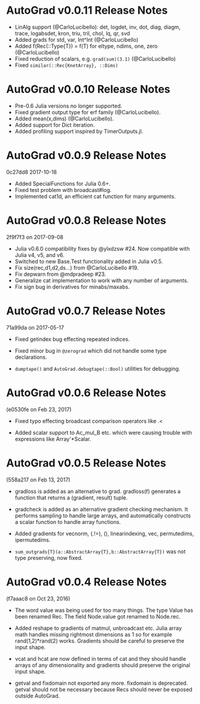 AutoGrad v0.0.11 Release Notes
==============================

* LinAlg support (@CarloLucibello): det, logdet, inv, dot, diag, diagm, trace, logabsdet, kron, triu, tril, chol, lq, qr, svd
* Added grads for std, var, Int^Int (@CarloLucibello)
* Added f(Rec(::Type{T}) = f(T) for eltype, ndims, one, zero (@CarloLucibello)
* Fixed reduction of scalars, e.g. `grad(sum)(3.1)` (@CarloLucibello)
* Fixed `similar(::Rec{KnetArray}, ::Dims)`


AutoGrad v0.0.10 Release Notes
==============================

* Pre-0.6 Julia versions no longer supported.
* Fixed gradient output type for erf family (@CarloLucibello).
* Added mean(x,dims) (@CarloLucibello).
* Added support for Dict iteration.
* Added profiling support inspired by TimerOutputs.jl.


AutoGrad v0.0.9 Release Notes
=============================
0c27dd8 2017-10-18

* Added SpecialFunctions for Julia 0.6+.
* Fixed test problem with broadcast#log.
* Implemented cat1d, an efficient cat function for many arguments.


AutoGrad v0.0.8 Release Notes
=============================
2f9f7f3 on 2017-09-08

* Julia v0.6.0 compatibility fixes by @ylxdzsw #24.  Now compatible with Julia v4, v5, and v6.
* Switched to new Base.Test functionality added in Julia v0.5.
* Fix size(rec,d1,d2,ds...) from @CarloLucibello #19.
* Fix depwarn from @mdpradeep #23.
* Generalize cat implementation to work with any number of arguments.
* Fix sign bug in derivatives for minabs/maxabs.


AutoGrad v0.0.7 Release Notes
=============================
71a99da on 2017-05-17

* Fixed getindex bug effecting repeated indices.

* Fixed minor bug in `@zerograd` which did not handle some type
  declarations.

* `dumptape()` and `AutoGrad.debugtape(::Bool)` utilities for
  debugging.

AutoGrad v0.0.6 Release Notes
=============================
(e0530fe  on Feb 23, 2017)

* Fixed typo effecting broadcast comparison operators like .<

* Added scalar support to Ac_mul_B etc. which were causing trouble
  with expressions like Array'*Scalar.

AutoGrad v0.0.5 Release Notes
=============================
(558a217 on Feb 13, 2017)

* gradloss is added as an alternative to grad.  gradloss(f) generates
  a function that returns a (gradient, result) tuple.

* gradcheck is added as an alternative gradient checking mechanism. It
  performs sampling to handle large arrays, and automatically
  constructs a scalar function to handle array functions.

* Added gradients for vecnorm, (.!=), (\), linearindexing, vec,
  permutedims, ipermutedims.

* `sum_outgrads{T}(a::AbstractArray{T},b::AbstractArray{T})` was not
  type preserving, now fixed.


AutoGrad v0.0.4 Release Notes
=============================
(f7aaac8 on Oct 23, 2016)

* The word value was being used for too many things.  The type Value
  has been renamed Rec.  The field Node.value got renamed to Node.rec.

* Added reshape to gradients of matmul, unbroadcast etc.  Julia array
  math handles missing rightmost dimensions as 1 so for example
  rand(1,2)*rand(2) works.  Gradients should be careful to preserve
  the input shape.

* vcat and hcat are now defined in terms of cat and they should handle
  arrays of any dimensionality and gradients should preserve the
  original input shape.

* getval and fixdomain not exported any more.  fixdomain is
  deprecated.  getval should not be necessary because Recs should
  never be exposed outside AutoGrad.



